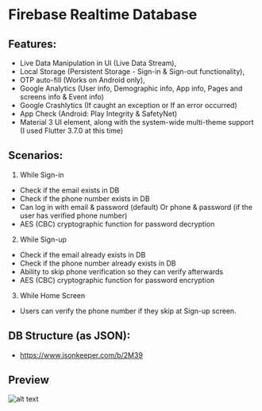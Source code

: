 # Firebase Realtime Database

## Features:
- Live Data Manipulation in UI (Live Data Stream),
- Local Storage (Persistent Storage - Sign-in & Sign-out functionality), 
- OTP auto-fill (Works on Android only),
- Google Analytics (User info, Demographic info, App info, Pages and screens info & Event info)
- Google Crashlytics (If caught an exception or If an error occurred) 
- App Check (Android: Play Integrity & SafetyNet)
- Material 3 UI element, along with the system-wide multi-theme support (I used Flutter 3.7.0 at this time)

## Scenarios:
1. While Sign-in
- Check if the email exists in DB
- Check if the phone number exists in DB
- Can log in with email & password (default) Or phone & password (if the user has verified phone number)
- AES (CBC) cryptographic function for password decryption

2. While Sign-up
- Check if the email already exists in DB
- Check if the phone number already exists in DB
- Ability to skip phone verification so they can verify afterwards
- AES (CBC) cryptographic function for password encryption

3. While Home Screen
- Users can verify the phone number if they skip at Sign-up screen.

## DB Structure (as JSON):
- https://www.jsonkeeper.com/b/2M39 

## Preview
![alt text](https://i.postimg.cc/G292grjz/imgonline-com-ua-twotoone-x-IK7-Xdm2-VZ.png "img")
